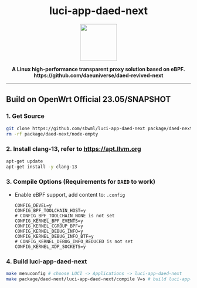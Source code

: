 <h1 align="center">luci-app-daed-next</h1>
<p align="center">
  <img width="100" src="https://user-images.githubusercontent.com/16485166/261898124-7193042f-e162-43dc-9dcf-db02e24e748d.png" />
</p>
<p align="center">
  <b>A Linux high-performance transparent proxy solution based on eBPF.</b>
  <br />
  <b>https://github.com/daeuniverse/daed-revived-next</b>
</p>

-----------

## Build on OpenWrt Official 23.05/SNAPSHOT

### 1. Get Source

```bash
git clone https://github.com/sbwml/luci-app-daed-next package/daed-next
rm -rf package/daed-next/node-empty
```

### 2. Install clang-13, refer to https://apt.llvm.org

```bash
apt-get update
apt-get install -y clang-13
```

### 3. Compile Options (Requirements for `DAED` to work)

- Enable eBPF support, add content to: `.config`
  ```
  CONFIG_DEVEL=y
  CONFIG_BPF_TOOLCHAIN_HOST=y
  # CONFIG_BPF_TOOLCHAIN_NONE is not set
  CONFIG_KERNEL_BPF_EVENTS=y
  CONFIG_KERNEL_CGROUP_BPF=y
  CONFIG_KERNEL_DEBUG_INFO=y
  CONFIG_KERNEL_DEBUG_INFO_BTF=y
  # CONFIG_KERNEL_DEBUG_INFO_REDUCED is not set
  CONFIG_KERNEL_XDP_SOCKETS=y
  ```

### 4. Build luci-app-daed-next

```bash
make menuconfig # choose LUCI -> Applications -> luci-app-daed-next
make package/daed-next/luci-app-daed-next/compile V=s # build luci-app-daed-next
```
